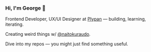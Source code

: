 ### Hi, I'm George 👋

Frontend Developer, UX/UI Designer at [Plypan](https://www.plypan.com/) — building, learning, iterating.

Creating weird things w/ [@naitokuraudo](https://github.com/naitokuraudo).

Dive into my repos — you might just find something useful.
